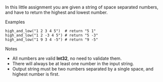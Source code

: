 In this little assignment you are given a string of space separated numbers, and have to return the highest and lowest number.

Examples

```
high_and_low("1 2 3 4 5")  # return "5 1"
high_and_low("1 2 -3 4 5") # return "5 -3"
high_and_low("1 9 3 4 -5") # return "9 -5"
```

Notes

-   All numbers are valid **Int32**, no need to validate them.
-   There will always be at least one number in the input string.
-   Output string must be two numbers separated by a single space, and highest number is first.
